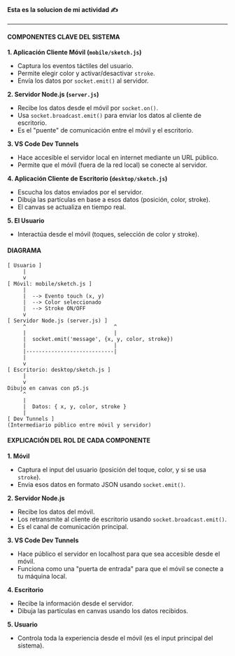 
#### Esta es la solucion de mi actividad ✍️
---

#### **COMPONENTES CLAVE DEL SISTEMA**
**1. Aplicación Cliente Móvil (`mobile/sketch.js`)**
- Captura los eventos táctiles del usuario.
- Permite elegir color y activar/desactivar `stroke`.
- Envía los datos por `socket.emit()` al servidor.

**2. Servidor Node.js (`server.js`)**
- Recibe los datos desde el móvil por `socket.on()`.
- Usa `socket.broadcast.emit()` para enviar los datos al cliente de escritorio.
- Es el "puente" de comunicación entre el móvil y el escritorio.

**3. VS Code Dev Tunnels**
- Hace accesible el servidor local en internet mediante un URL público.
- Permite que el móvil (fuera de la red local) se conecte al servidor.

**4. Aplicación Cliente de Escritorio (`desktop/sketch.js`)**
- Escucha los datos enviados por el servidor.
- Dibuja las partículas en base a esos datos (posición, color, stroke).
- El canvas se actualiza en tiempo real.

**5. El Usuario**
- Interactúa desde el móvil (toques, selección de color y stroke).

#### **DIAGRAMA**
``` less
[ Usuario ]
     |
     v
[ Móvil: mobile/sketch.js ]
     |
     |  --> Evento touch (x, y)
     |  --> Color seleccionado
     |  --> Stroke ON/OFF
     v
[ Servidor Node.js (server.js) ]
     ^                            ^
     |                            |
     |  socket.emit('message', {x, y, color, stroke})
     |                            |
     |----------------------------|
     |
     v
[ Escritorio: desktop/sketch.js ]
     |
     v
Dibujo en canvas con p5.js
     ^
     |
     |  Datos: { x, y, color, stroke }
     |
[ Dev Tunnels ]
(Intermediario público entre móvil y servidor)
```

#### **EXPLICACIÓN DEL ROL DE CADA COMPONENTE**
**1. Móvil**
- Captura el input del usuario (posición del toque, color, y si se usa `stroke`).
- Envia esos datos en formato JSON usando `socket.emit()`.

**2. Servidor Node.js**
- Recibe los datos del móvil.
- Los retransmite al cliente de escritorio usando `socket.broadcast.emit()`.
- Es el canal de comunicación principal.

**3. VS Code Dev Tunnels**
- Hace público el servidor en localhost para que sea accesible desde el móvil.
- Funciona como una "puerta de entrada" para que el móvil se conecte a tu máquina local.

**4. Escritorio**
- Recibe la información desde el servidor.
- Dibuja las partículas en canvas usando los datos recibidos.

**5. Usuario**
- Controla toda la experiencia desde el móvil (es el input principal del sistema).